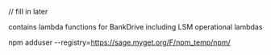 // fill in later

contains lambda functions for BankDrive including LSM operational lambdas

npm adduser --registry=https://sage.myget.org/F/npm_temp/npm/